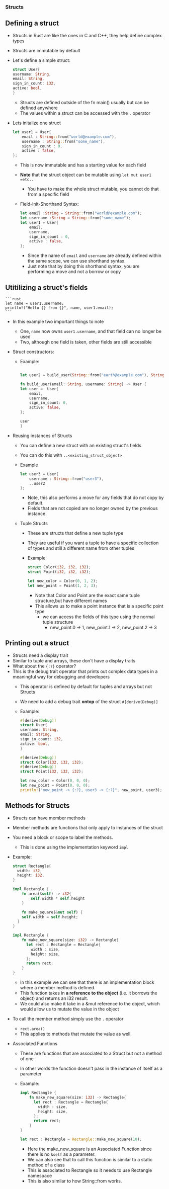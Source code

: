 ### Structs

## Defining a struct

* Structs in Rust are like the ones in C and C++, they help define complex types
* Structs are immutable by default
* Let's define a simple struct:

    ```rust
    struct User{
    username: String,
    email: String,
    sign_in_count: i32,
    active: bool,
    }
    ```

  * Structs are defined outside of the fn main() usually but can be defined anywhere
  * The values within a struct can be accessed with the `.` operator
* Lets initalize one struct

    ```rust
    let user1 = User{
        email : String::from("world@example.com"),
        username : String::from("some_name"),
        sign_in_count : 0,
        active : false,
    };
    ```

  * This is now immutable and has a starting value for each field
  * **Note** that the struct object can be mutable using `let mut user1 =etc..`
    * You have to make the whole struct mutable, you cannot do that from a specific field
  * Field-Init-Shorthand Syntax:

    ```rust
    let email :String = String::from("world@example.com");
    let username :String = String::from("some_name");
    let user1 = User{
        email,
        username,
        sign_in_count : 0,
        active : false,
    };
    ```

    * Since the name of `email` and `username` are already defined within the same scope, we can use
        shorthand syntax.
    * Just note that by doing this shorthand syntax, you are performing a move and not a borrow or copy

## Utitilizing a struct's fields

    ```rust
    let name = user1.username;
    println!("Hello {} from {}", name, user1.email);
    ```     

* In this example two important things to note
  * One, `name` now owns `user1.username`, and that field can no longer be used
  * Two, although one field is taken, other fields are still accessible
* Struct constructors:
  * Example:

    ```rust
    
    let user2 = build_user(String::from("earth@example.com"), String::from("newUser"));

    fn build_user(email: String, username: String) -> User {
    let user =  User{
        email,
        username,
        sign_in_count: 0,
        active: false,
    };
    
    user
    }

    ```

* Reusing instances of Structs
  * You can define a new struct with an existing struct's fields
  * You can do this with `..<existing_struct_object>`
  * Example

    ```rust
    let user3 = User{
        username : String::from("user3"),
        ..user2
    };
    ```

    * Note, this also performs a move for any fields that do not copy by default.
    * Fields that are not copied are no longer owned by the previous instance.
  * Tuple Structs
    * These are structs that define a new tuple type
    * They are useful if you want a tuple to have a specific collection of types and still a different name from other tuples
    * Example

      ```rust
      struct Color(i32, i32, i32);
      struct Point(i32, i32, i32);

      let new_color = Color(0, 1, 2);
      let new_point = Point(1, 2, 3);
      ```

      * Note that Color and Point are the exact same tuple structure,but have different names
      * This allows us to make a point instance that is a specific point type
        * we can access the fields of this type using the normal tuple structure
          * new_point.0 ->  1, new_point.1 -> 2, new_point.2 -> 3

## Printing out a struct

* Structs need a display trait
* Similar to tuple and arrays, these don't have a display traits
* What about the `{:?}` operator?
* This is the debug trait operator that prints out complex data types in a meaningful way for debugging and developers
  * This operator is defined by default for tuples and arrays but not Structs
  * We need to add a debug trait **ontop** of the struct `#[derive(Debug)]`
  * Example:

      ```rust
      #[derive(Debug)]
      struct User{
      username: String,
      email: String,
      sign_in_count: i32,
      active: bool,
      }

      #[derive(Debug)]
      struct Color(i32, i32, i32);
      #[derive(Debug)]
      struct Point(i32, i32, i32);

      let new_color = Color(0, 0, 0);
      let new_point = Point(0, 0, 0);
      println!("new_point -> {:?}, user3 -> {:?}", new_point, user3);
      ```

## Methods for Structs

* Structs can have member methods
* Member methods are functions that only apply to instances of the struct
* You need a block or scope to label the methods.
  * This is done using the implementation keyword `impl`
* Example:

    ```rust
    struct Rectangle{
      width: i32,
      height: i32,
    }

    impl Rectangle {
        fn area(&self) -> i32{
            self.width * self.height
        }

        fn make_square(&mut self) {
        self.width = self.height;
      }
    }

    impl Rectangle {
        fn make_new_square(size: i32) -> Rectangle{
          let rect : Rectangle = Rectangle{
            width : size,
            height: size,
          };
          return rect;
        }
    }

    ```
  * In this example we can see that there is an implementation block where a member method is defined.
  * This function takes in **a reference to the object** (i.e. it borrows the object) and returns an i32 result.
  * We could also make it take in a &mut reference to the object, which would allow us to mutate the value in the object
* To call the member method simply use the `.` operator
  * `rect.area()`
  * This applies to methods that mutate the value as well.
* Associated Functions
  * These are functions that are associated to a Struct but not a method of one
  * In other words the function doesn't pass in the instance of itself as a parameter
  * Example:

    ```rust
    impl Rectangle {
        fn make_new_square(size: i32) -> Rectangle{
          let rect : Rectangle = Rectangle{
            width : size,
            height: size,
          };
          return rect;
        }
    }
    
    let rect : Rectangle = Rectangle::make_new_square(10);
    ```

    * Here the make_new_square is an Associated Function since there is no `&self` as a parameter.
    * We can also see that to call this function is similar to a static method of a class
    * This is associated to Rectangle so it needs to use Rectangle namespace
    * This is also similar to how String::from works.
